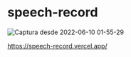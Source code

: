 # speech-record

![Captura desde 2022-06-10 01-55-29](https://user-images.githubusercontent.com/87668648/172993117-34246484-3ab7-42db-87ce-4b6e8b55cb7a.png)



https://speech-record.vercel.app/
